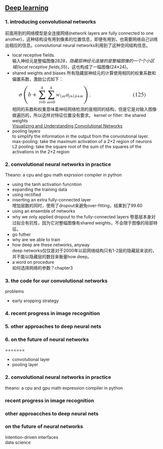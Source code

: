 [Deep learning](http://neuralnetworksanddeeplearning.com/chap6.html)
----------------
### 1. introducing convolutional networks
前面用到的网络模型是全连接网络(network layers are fully connected to one another)，这种结构没有用到像素的位置信息，即便有用到，也需要网络自己训练出相应的信息。convolutional neural networks利用到了这种空间结构信息。
- local receptive fields.  
输入神经元是整幅图像28*28，隐藏层神经元连接的是整幅图像的一个个小区域(local receptive fields,5*5)，这也构成了一幅图像(24*24)。
- shared weights and biases
所有隐藏层神经元的计算使用相同的权重系数和偏置系数，激励公式如下：  
![math125](../image/math125.png)  
相同的系数和权重意味着神经网络检测的是相同的结构，但是它是对输入图像做遍历的，所以这样对特征位置没有要求。
kernel or filter: the shared weights  
[Visualizing and Understanding Convolutional Networks](https://arxiv.org/abs/1311.2901)  
- pooling layers  
to simplify the information in the output from the convolutional layer.
max-pooling: take the maximum activation of a 2×2 region of neurons
L2 pooling: take the square root of the sum of the squares of the activations in the 2×2 region
### 2. convolutional neural networks in practice
Theano: a cpu and gpu math exprssion compiler in python
- using the tanh activation funcntion
- expanding the training data
- using rectified 
- inserting an extra fully-connected layer  
增加层数的同时，使用了dropout来避免over-fitting，结果到了99.60  
- using an ensemble of networks  
- why we only applied dropout to the fully-connected layers
卷基层本身对过拟合有抗性，因为它对整幅图像有shared weights，不会限于图像的局部特征。
- go futher
- why are we able to train  
- how deep are these networks, anyway  
deep networks仅仅是对于2000年以前网络结构只有1-2层的隐藏层来说的，并不能以隐藏层的数目来衡量how deep。
- a word on procedure  
如何选择网络的参数？chapter3  
### 3. the code for our convolutional networks
problems
- early sropping strategy
### 4. recent progress in image recognition
### 5. other approaches to deep neural nets
### 6. on the future of neural networks
=======
- convolutional layer  
- pooling layer  
### 2. convolutional neural networks in practice
theano: a cpu and gpu math expression compiler in python

### recent progress in image recognition
### other approacches to deep neural nets
### on the future of neural networks
intention-driven interfaces  
data science   
